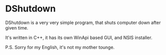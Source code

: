 # DShutdown
DShutdown is a very very simple program, that shuts computer down after given time. 


It's written in C++, it has its own WinApi based GUI, and NSIS installer. 

P.S. Sorry for my English, it's not my mother tounge.
